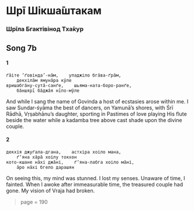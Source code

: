 # Шрī Шікша̄штакам

### Шрīла Бгактівінод Тха̄кур

## Song 7b

#### 1

    ґа̄іте ‘ґовінда’-на̄м,    упаджіло бга̄ва-ґра̄м,
        декхіла̄м ямуна̄ра кӯле
    вришабга̄ну-сута̄-санґе,    шьяма-ната-боро-ранґе,
        ба̄ншярī ба̄джа̄я нīпо-мӯле

And while I sang the name of Govinda a host of ecstasies arose within me. I saw Sundar-śyāma the best of dancers, on Yamunā’s shores, with Śrī Rādhā, Vṛṣabhānu’s daughter, sporting in Pastimes of love playing His flute beside the water while a kadamba tree above cast shade upon the divine couple.

#### 2

    декхія джуґала-дгана,    астхіра хоіло мана,
        ґʼяна ха̄ра̄ хоілу токхон
    кото-кшане на̄хі джа̄ні,    ґʼяна-лабга хоіло ма̄ні,
        а̄ро на̄хі бгело дарашян

On seeing this, my mind was stunned. I lost my senses. Unaware of time, I fainted. When I awoke after immeasurable time, the treasured couple had gone. My vision of Vraja had broken.


> page = 190